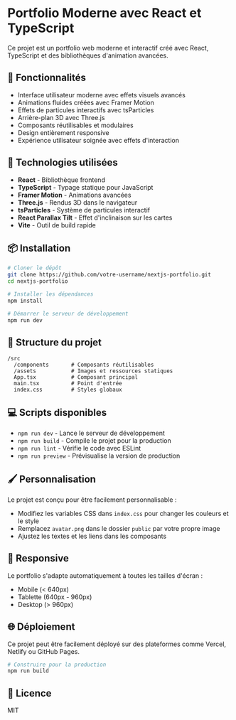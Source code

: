 # Portfolio Moderne avec React et TypeScript

Ce projet est un portfolio web moderne et interactif créé avec React, TypeScript
et des bibliothèques d'animation avancées.

## 🎨 Fonctionnalités

- Interface utilisateur moderne avec effets visuels avancés
- Animations fluides créées avec Framer Motion
- Effets de particules interactifs avec tsParticles
- Arrière-plan 3D avec Three.js
- Composants réutilisables et modulaires
- Design entièrement responsive
- Expérience utilisateur soignée avec effets d'interaction

## 🚀 Technologies utilisées

- **React** - Bibliothèque frontend
- **TypeScript** - Typage statique pour JavaScript
- **Framer Motion** - Animations avancées
- **Three.js** - Rendus 3D dans le navigateur
- **tsParticles** - Système de particules interactif
- **React Parallax Tilt** - Effet d'inclinaison sur les cartes
- **Vite** - Outil de build rapide

## 📦 Installation

```bash
# Cloner le dépôt
git clone https://github.com/votre-username/nextjs-portfolio.git
cd nextjs-portfolio

# Installer les dépendances
npm install

# Démarrer le serveur de développement
npm run dev
```

## 📄 Structure du projet

```
/src
  /components       # Composants réutilisables
  /assets           # Images et ressources statiques
  App.tsx           # Composant principal
  main.tsx          # Point d'entrée
  index.css         # Styles globaux
```

## 💻 Scripts disponibles

- `npm run dev` - Lance le serveur de développement
- `npm run build` - Compile le projet pour la production
- `npm run lint` - Vérifie le code avec ESLint
- `npm run preview` - Prévisualise la version de production

## 🖌️ Personnalisation

Le projet est conçu pour être facilement personnalisable :

- Modifiez les variables CSS dans `index.css` pour changer les couleurs et le
  style
- Remplacez `avatar.png` dans le dossier `public` par votre propre image
- Ajustez les textes et les liens dans les composants

## 📱 Responsive

Le portfolio s'adapte automatiquement à toutes les tailles d'écran :

- Mobile (< 640px)
- Tablette (640px - 960px)
- Desktop (> 960px)

## 🌐 Déploiement

Ce projet peut être facilement déployé sur des plateformes comme Vercel, Netlify
ou GitHub Pages.

```bash
# Construire pour la production
npm run build
```

## 📝 Licence

MIT
